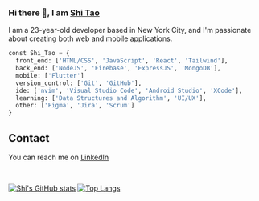 ### Hi there 👋, I am [Shi Tao](https://www.linkedin.com/in/shi-tao-luo-5539941a0/)

I am a 23-year-old developer based in New York City, and I'm passionate about creating both web and mobile applications. 

```python
const Shi_Tao = {
  front_end: ['HTML/CSS', 'JavaScript', 'React', 'Tailwind'],
  back_end: ['NodeJS', 'Firebase', 'ExpressJS', 'MongoDB'],
  mobile: ['Flutter']
  version_control: ['Git', 'GitHub'],
  ide: ['nvim', 'Visual Studio Code', 'Android Studio', 'XCode'],
  learning: ['Data Structures and Algorithm', 'UI/UX'],
  other: ['Figma', 'Jira', 'Scrum']
}
```

## Contact
You can reach me on [LinkedIn](https://www.linkedin.com/in/sluo490/)

<br>

[![Shi's GitHub stats](https://github-readme-stats.vercel.app/api?username=sluo490)](https://github.com/anuraghazra/github-readme-stats)
[![Top Langs](https://github-readme-stats.vercel.app/api/top-langs/?username=sluo490&layout=compact)](https://github.com/anuraghazra/github-readme-stats)
